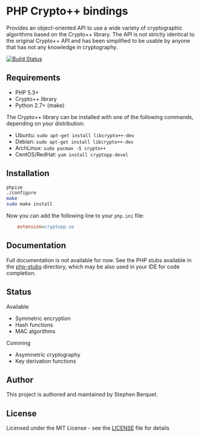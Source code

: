 # PHP Crypto++ bindings

Provides an object-oriented API to use a wide variety of cryptographic algorithms based on the Crypto++ library. The API is not strictly identical to the original Crypto++ API and has been simplified to be usable by anyone that has not any knowledge in cryptography.

[![Build Status](https://travis-ci.org/samleybrize/php-cryptopp.svg?branch=master)](https://travis-ci.org/samleybrize/php-cryptopp)

## Requirements

- PHP 5.3+
- Crypto++ library
- Python 2.7+ (make)

The Crypto++ library can be installed with one of the following commands, depending on your distribution:
- Ubuntu: `sudo apt-get install libcrypto++-dev`
- Debian: `sudo apt-get install libcrypto++-dev`
- ArchLinux: `sudo pacman -S crypto++`
- CentOS/RedHat: `yum install cryptopp-devel`

## Installation

```sh
phpize
./configure
make
sudo make install
```

Now you can add the following line to your `php.ini` file:

```ini
    extension=cryptopp.so
```

## Documentation

Full documentation is not available for now. See the PHP stubs available in the [php-stubs](php-stubs) directory, which may be also used in your IDE for code completion.

## Status

Available
- Symmetric encryption
- Hash functions
- MAC algorithms

Comming
- Asymmetric cryptography
- Key derivation functions

## Author

This project is authored and maintained by Stephen Berquet.

## License

Licensed under the MIT License - see the [LICENSE](LICENSE) file for details
